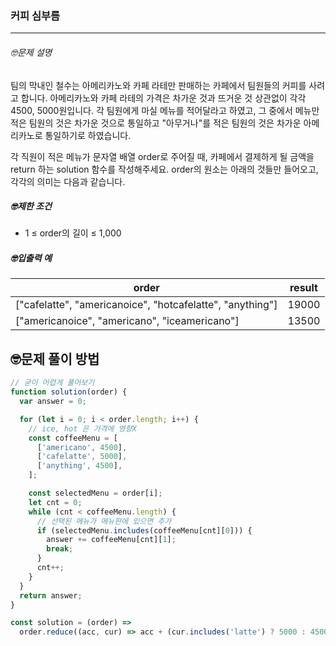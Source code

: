 ### 커피 심부름

---

###### 🤓문제 설명

팀의 막내인 철수는 아메리카노와 카페 라테만 판매하는 카페에서 팀원들의 커피를 사려고 합니다. 아메리카노와 카페 라테의 가격은 차가운 것과 뜨거운 것 상관없이 각각 4500, 5000원입니다. 각 팀원에게 마실 메뉴를 적어달라고 하였고, 그 중에서 메뉴만 적은 팀원의 것은 차가운 것으로 통일하고 "아무거나"를 적은 팀원의 것은 차가운 아메리카노로 통일하기로 하였습니다.

각 직원이 적은 메뉴가 문자열 배열 order로 주어질 때, 카페에서 결제하게 될 금액을 return 하는 solution 함수를 작성해주세요. order의 원소는 아래의 것들만 들어오고, 각각의 의미는 다음과 같습니다.

##### 🤓제한 조건

- 1 ≤ order의 길이 ≤ 1,000

##### 🤓입출력 예

| order                                                     | result |
| --------------------------------------------------------- | ------ |
| ["cafelatte", "americanoice", "hotcafelatte", "anything"] | 19000  |
| ["americanoice", "americano", "iceamericano"]             | 13500  |

## 🤓문제 풀이 방법

```javascript
// 굳이 어렵게 풀어보기
function solution(order) {
  var answer = 0;

  for (let i = 0; i < order.length; i++) {
    // ice, hot 은 가격에 영향X
    const coffeeMenu = [
      ['americano', 4500],
      ['cafelatte', 5000],
      ['anything', 4500],
    ];

    const selectedMenu = order[i];
    let cnt = 0;
    while (cnt < coffeeMenu.length) {
      // 선택된 메뉴가 메뉴판에 있으면 추가
      if (selectedMenu.includes(coffeeMenu[cnt][0])) {
        answer += coffeeMenu[cnt][1];
        break;
      }
      cnt++;
    }
  }
  return answer;
}
```

```javascript
const solution = (order) =>
  order.reduce((acc, cur) => acc + (cur.includes('latte') ? 5000 : 4500), 0);
```
